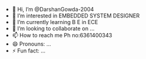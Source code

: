 - 👋 Hi, I’m @DarshanGowda-2004
- 👀 I’m interested in EMBEDDED SYSTEM DESIGNER
- 🌱 I’m currently learning B E in ECE
- 💞️ I’m looking to collaborate on ...
- 📫 How to reach me Ph no:6361400343
- 😄 Pronouns: ...
- ⚡ Fun fact: ...

<!---
DarshanGowda-2004/DarshanGowda-2004 is a ✨ special ✨ repository because its `README.md` (this file) appears on your GitHub profile.
You can click the Preview link to take a look at your changes.
--->
